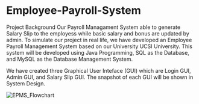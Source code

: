 # Employee-Payroll-System

Project Background
Our Payroll Managament System able to generate Salary Slip to the employess while basic salary and bonus are updated by admin. To simulate our project in real life, we have developed an Employee Payroll Management System based on our University UCSI University. This system will be developed using Java Programming, SQL as the Database, and MySQL as the Database Management System.

We have created three Graphical User Inteface (GUI) which are Login GUI, Admin GUI, and Salary Slip GUI. The snapshot of each GUI will be shown in System Design.

![EPMS_Flowchart](https://user-images.githubusercontent.com/107078925/173619642-5d0cb751-62ce-4650-82d5-6153cd7ccc31.jpg)
